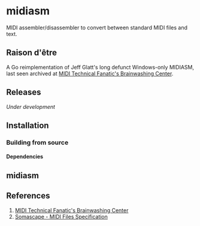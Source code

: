 # midiasm

MIDI assembler/disassembler to convert between standard MIDI files and text.

## Raison d'être

A Go reimplementation of Jeff Glatt's long defunct Windows-only MIDIASM, last seen archived at [MIDI Technical Fanatic's Brainwashing Center](http://midi.teragonaudio.com). 

## Releases

*Under development*

## Installation

### Building from source

#### Dependencies

## midiasm

## References

1. [MIDI Technical Fanatic's Brainwashing Center](http://midi.teragonaudio.com)
2. [Somascape - MIDI Files Specification](http://www.somascape.org/midi/tech/mfile.html)





